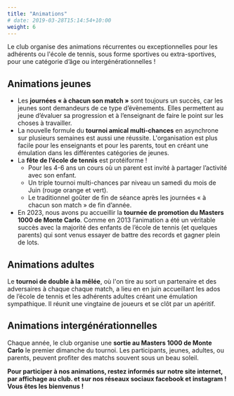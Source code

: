 ```yaml
---
title: "Animations"
# date: 2019-03-28T15:14:54+10:00
weight: 6
---
```

Le club organise des animations récurrentes ou exceptionnelles pour les adhérents ou l'école de tennis, sous forme sportives ou extra-sportives, pour une catégorie d’âge ou intergénérationnelles !
<!--more -->

## Animations jeunes

- Les **journées  « à chacun son match »** sont toujours un succès, car les jeunes sont demandeurs de ce type d’évènements. Elles permettent au jeune d’évaluer sa progression et à l’enseignant de faire le point sur les choses à travailler.
- La nouvelle formule du **tournoi amical multi-chances** en asynchrone sur plusieurs semaines est aussi une réussite. L'organisation est plus facile pour les enseignants et pour les parents, tout en créant une émulation dans les différentes catégories de jeunes.
- La **fête de l’école de tennis** est protéiforme !
  - Pour les 4-6 ans un cours où un parent est invité à partager l’activité avec son enfant.
  - Un triple tournoi multi-chances par niveau un samedi du mois de Juin (rouge orange et vert).
  - Le traditionnel goûter de fin de séance après les journées « à chacun son match » de fin d’année.
- En 2023, nous avons pu accueillir la **tournée de promotion du Masters 1000 de Monte Carlo**. Comme en 2013 l’animation a été un véritable succès avec la majorité des enfants de l’école de tennis (et quelques parents) qui sont venus essayer de battre des records et gagner plein de lots.

## Animations adultes

Le **tournoi de double à la mêlée**, où l'on tire au sort un partenaire et des adversaires à chaque chaque match, a lieu en en juin accueillant les ados de l’école de tennis et les adhérents adultes créant une émulation sympathique. Il réunit une vingtaine de joueurs et se clôt par un apéritif.

## Animations intergénérationnelles

Chaque année, le club organise une **sortie au Masters 1000 de Monte Carlo** le premier dimanche du tournoi.
Les participants, jeunes, adultes, ou parents, peuvent profiter des matchs souvent sous un beau soleil.


**Pour participer à nos animations, restez informés sur notre site internet, par affichage au club. et sur nos réseaux sociaux facebook et instagram ! Vous êtes les bienvenus !**
